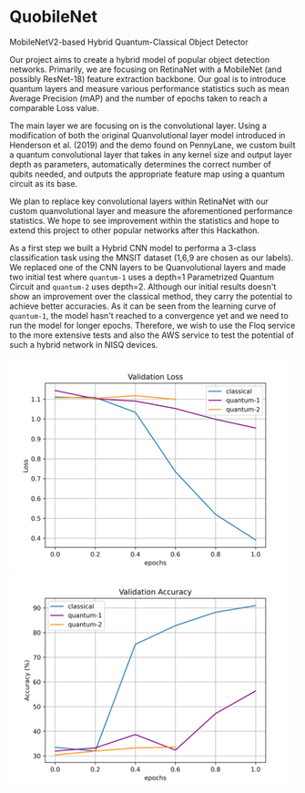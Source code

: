 # QuobileNet
MobileNetV2-based Hybrid Quantum-Classical Object Detector

Our project aims to create a hybrid model of popular object detection networks. Primarily, we are focusing on RetinaNet with a MobileNet (and possibly ResNet-18) feature extraction backbone. Our goal is to introduce quantum layers and measure various performance statistics such as mean Average Precision (mAP) and the number of epochs taken to reach a comparable Loss value.

The main layer we are focusing on is the convolutional layer. Using a modification of both the original Quanvolutional layer model introduced in Henderson et al. (2019) and the demo found on PennyLane, we custom built a quantum convolutional layer that takes in any kernel size and output layer depth as parameters, automatically determines the correct number of qubits needed, and outputs the appropriate feature map using a quantum circuit as its base.

We plan to replace key convolutional layers within RetinaNet with our custom quanvolutional layer and measure the aforementioned performance statistics. We hope to see improvement within the statistics and hope to extend this project to other popular networks after this Hackathon.

As a first step we built a Hybrid CNN model to performa a 3-class classification task using the MNSIT dataset (1,6,9 are chosen as our labels). We replaced one of the CNN layers to be Quanvolutional layers and made two initial test where `quantum-1` uses a depth=1 Parametrized Quantum Circuit and `quantum-2` uses depth=2. Although our initial results doesn't show an improvement over the classical method, they carry the potential to achieve better accuracies. As it can be seen from the learning curve of `quantum-1`, the model hasn't reached to a convergence yet and we need to run the model for longer epochs. Therefore, we wish to use the Floq service to the more extensive tests and also the AWS service to test the potential of such a hybrid network in NISQ devices. 

<p float="middle">
  <img src="media/validation_loss.png" width="500" />
  <img src="media/validation_acc.png" width="500" /> 
</p>
